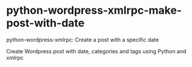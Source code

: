 # python-wordpress-xmlrpc-make-post-with-date
python-wordpress-xmlrpc: Create a post with a specific date

Create Wordpress post with date, categories and tags using Python and xmlrpc
